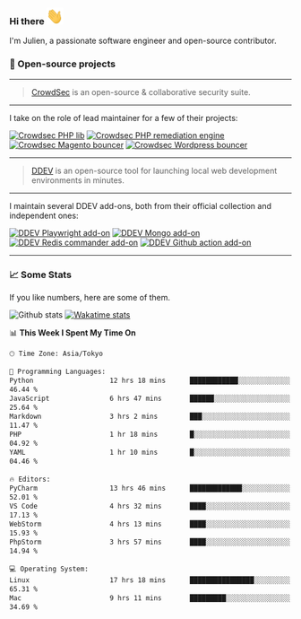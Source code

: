 ### Hi there <img src="./assets/wave.gif" width="30px" height="30px" />

I'm Julien, a passionate software engineer and open-source contributor. 


### 🔧 Open-source projects

---

> [CrowdSec](https://www.crowdsec.net/) is an open-source & collaborative security suite. 

---

I take on the role of lead maintainer for a few of their projects:



[![Crowdsec PHP lib](https://github-readme-stats.vercel.app/api/pin/?username=crowdsecurity&repo=php-cs-bouncer&theme=github_dark_dimmed 'crowdsec php lib')](https://github.com/crowdsecurity/php-cs-bouncer)
[![Crowdsec PHP remediation engine](https://github-readme-stats.vercel.app/api/pin/?username=crowdsecurity&repo=php-remediation-engine&theme=github_dark_dimmed 'crowdsec php-remediation-engine')](https://github.com/crowdsecurity/php-remediation-engine)
[![Crowdsec Magento bouncer](https://github-readme-stats.vercel.app/api/pin/?username=crowdsecurity&repo=cs-magento-bouncer&theme=github_dark_dimmed 'crowdsec cs-magento-bouncer')](https://github.com/crowdsecurity/cs-magento-bouncer)
[![Crowdsec Wordpress bouncer](https://github-readme-stats.vercel.app/api/pin/?username=crowdsecurity&repo=cs-wordpress-bouncer&theme=github_dark_dimmed 'crowdsec cs-wordpress-bouncer')](https://github.com/crowdsecurity/cs-wordpress-bouncer)



---


> [DDEV](https://ddev.readthedocs.io/en/stable/) is an open-source tool for launching local web development 
> environments in minutes.

---

I maintain several DDEV add-ons, both from their official collection and independent ones:



[![DDEV Playwright add-on](https://github-readme-stats.vercel.app/api/pin/?username=julienloizelet&repo=ddev-playwright&theme=github_dark_dimmed 'ddev playwright')](https://github.com/julienloizelet/ddev-playwright)
[![DDEV Mongo add-on](https://github-readme-stats.vercel.app/api/pin/?username=ddev&repo=ddev-mongo&theme=github_dark_dimmed 'ddev mongo')](https://github.com/ddev/ddev-mongo)
[![DDEV Redis commander add-on](https://github-readme-stats.vercel.app/api/pin/?username=ddev&repo=ddev-redis-commander&theme=github_dark_dimmed 'ddev redis commander')](https://github.com/ddev/ddev-redis-commander)
[![DDEV Github action add-on](https://github-readme-stats.vercel.app/api/pin/?username=ddev&repo=github-action-add-on-test&theme=github_dark_dimmed 'ddev github action')](https://github.com/ddev/github-action-add-on-test)

---

### 📈 Some Stats

If you like numbers, here are some of them.



![Github stats](https://github-readme-stats.vercel.app/api?username=julienloizelet&show_icons=true&include_all_commits=true&theme=github_dark_dimmed&rank_icon=github 'github stats')
[![Wakatime stats](https://github-readme-stats-julien-loizelets-projects.vercel.app/api/wakatime?username=okaeli&theme=github_dark_dimmed&custom_title=Programming%20Languages%20Stats&disable_animations=true&display_format=percent 'wakatime')](https://wakatime.com/@okaeli)

<!--START_SECTION:waka-->
📊 **This Week I Spent My Time On** 

```text
🕑︎ Time Zone: Asia/Tokyo

💬 Programming Languages: 
Python                   12 hrs 18 mins      ████████████░░░░░░░░░░░░░   46.44 % 
JavaScript               6 hrs 47 mins       ██████░░░░░░░░░░░░░░░░░░░   25.64 % 
Markdown                 3 hrs 2 mins        ███░░░░░░░░░░░░░░░░░░░░░░   11.47 % 
PHP                      1 hr 18 mins        █░░░░░░░░░░░░░░░░░░░░░░░░   04.92 % 
YAML                     1 hr 10 mins        █░░░░░░░░░░░░░░░░░░░░░░░░   04.46 % 

🔥 Editors: 
PyCharm                  13 hrs 46 mins      █████████████░░░░░░░░░░░░   52.01 % 
VS Code                  4 hrs 32 mins       ████░░░░░░░░░░░░░░░░░░░░░   17.13 % 
WebStorm                 4 hrs 13 mins       ████░░░░░░░░░░░░░░░░░░░░░   15.93 % 
PhpStorm                 3 hrs 57 mins       ████░░░░░░░░░░░░░░░░░░░░░   14.94 % 

💻 Operating System: 
Linux                    17 hrs 18 mins      ████████████████░░░░░░░░░   65.31 % 
Mac                      9 hrs 11 mins       █████████░░░░░░░░░░░░░░░░   34.69 % 
```


<!--END_SECTION:waka-->
